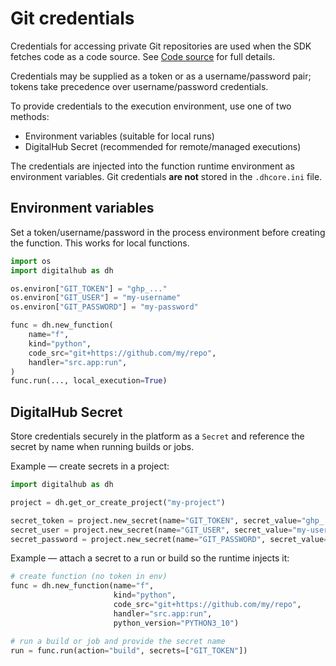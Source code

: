 # Git credentials

Credentials for accessing private Git repositories are used when the SDK fetches code as a code source. See [Code source](../code_src/git.md) for full details.

Credentials may be supplied as a token or as a username/password pair; tokens take precedence over username/password credentials.

To provide credentials to the execution environment, use one of two methods:

- Environment variables (suitable for local runs)
- DigitalHub Secret (recommended for remote/managed executions)

The credentials are injected into the function runtime environment as environment variables. Git credentials **are not** stored in the `.dhcore.ini` file.

## Environment variables

Set a token/username/password in the process environment before creating the function. This works for local functions.

```python
import os
import digitalhub as dh

os.environ["GIT_TOKEN"] = "ghp_..."
os.environ["GIT_USER"] = "my-username"
os.environ["GIT_PASSWORD"] = "my-password"

func = dh.new_function(
    name="f",
    kind="python",
    code_src="git+https://github.com/my/repo",
    handler="src.app:run",
)
func.run(..., local_execution=True)
```

## DigitalHub Secret

Store credentials securely in the platform as a `Secret` and reference the secret by name when running builds or jobs.

Example — create secrets in a project:

```python
import digitalhub as dh

project = dh.get_or_create_project("my-project")

secret_token = project.new_secret(name="GIT_TOKEN", secret_value="ghp_...")
secret_user = project.new_secret(name="GIT_USER", secret_value="my-username")
secret_password = project.new_secret(name="GIT_PASSWORD", secret_value="my-password")
```

Example — attach a secret to a run or build so the runtime injects it:

```python
# create function (no token in env)
func = dh.new_function(name="f",
                       kind="python",
                       code_src="git+https://github.com/my/repo",
                       handler="src.app:run",
                       python_version="PYTHON3_10")

# run a build or job and provide the secret name
run = func.run(action="build", secrets=["GIT_TOKEN"])
```

